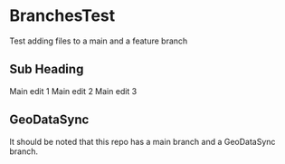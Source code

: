 # BranchesTest
Test adding files to a main and a feature branch

## Sub Heading

Main edit 1
Main edit 2
Main edit 3

## GeoDataSync

It should be noted that this repo has a main branch and a GeoDataSync branch.
